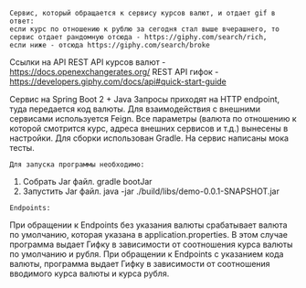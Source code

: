 ```
Сервис, который обращается к сервису курсов валют, и отдает gif в ответ:
если курс по отношению к рублю за сегодня стал выше вчерашнего, то сервис отдает рандомную отсюда - https://giphy.com/search/rich,
если ниже - отсюда https://giphy.com/search/broke 
```

Ссылки на API
REST API курсов валют - https://docs.openexchangerates.org/
REST API гифок - https://developers.giphy.com/docs/api#quick-start-guide

Сервис на Spring Boot 2 + Java
Запросы приходят на HTTP endpoint, туда передается код валюты.
Для взаимодействия с внешними сервисами используется Feign.
Все параметры (валюта по отношению к которой смотрится курс, адреса внешних сервисов и т.д.) вынесены в настройки. 
Для сборки использован Gradle. На сервис написаны мока тесты.
```
Для запуска программы необходимо:
```
1. Собрать Jar файл. gradle bootJar
2. Запустить Jar файл. java -jar ./build/libs/demo-0.0.1-SNAPSHOT.jar

```
Endpoints:
```

При обращении к Endpoints без указания валюты срабатывает валюта по умолчанию, которая указана в application.properties. В этом случае программа выдает Гифку в зависимости от соотношения курса валюты по умолчанию и рубля.
При обращении к Endpoints с указанием кода валюты, программа выдает Гифку в зависимости от соотношения вводимого курса валюты и курса рубля.
